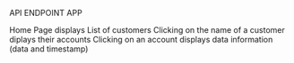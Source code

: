 API ENDPOINT APP

Home Page displays List of customers
Clicking on the name of a customer diplays their accounts
Clicking on an account displays data information (data and timestamp)